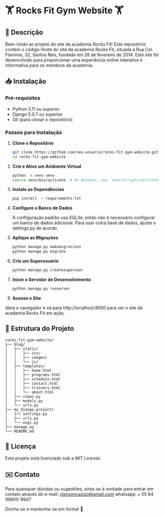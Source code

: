 # 🏋️ Rocks Fit Gym Website 🏋️

## 📜 Descrição
Bem-vindo ao projeto do site da academia Rocks Fit! Este repositório contém o código-fonte do site da academia Rocks Fit, situada à Rua Cel. Flaminio, 32, Santos Reis, fundada em 28 de fevereiro de 2014. Este site foi desenvolvido para proporcionar uma experiência online interativa e informativa para os membros da academia.

## 📥 Instalação

### Pré-requisitos

- Python 3.11 ou superior
- Django 5.0.7 ou superior
- Git (para clonar o repositório)

### Passos para Instalação

1. **Clone o Repositório**

   ```bash
   git clone https://github.com/seu-usuario/rocks-fit-gym-website.git
   cd rocks-fit-gym-website

2. **Crie e Ative um Ambiente Virtual**

    ```bash
    python -m venv venv
    source venv/bin/activate  # No Windows, use `venv\Scripts\activate`


3. **Instale as Dependências**

    ```bash
    pip install -r requirements.txt


4. **Configure o Banco de Dados**

    A configuração padrão usa SQLite, então não é necessário configurar um banco de dados adicional. Para usar outra base de dados, ajuste o settings.py de acordo.

5. **Aplique as Migrações**

    ```bash
    python manage.py makemigrations
    python manage.py migrate

6. **Crie um Superusuário**

    ```bash
    python manage.py createsuperuser

7. **Inicie o Servidor de Desenvolvimento**
    ```bash
    python manage.py runserver

8. **Acesse o Site**

Abra o navegador e vá para http://localhost:8000 para ver o site da academia Rocks Fit em ação.

## 📂 Estrutura do Projeto

```Plaitext
rocks-fit-gym-website/
├── blog/
│   ├── static/
│   │   ├── css/
│   │   ├── images/
│   │   └── js/
│   ├── templates/
│   │   ├── home.html
│   │   ├── programs.html
│   │   ├── schedule.html
│   │   ├── contact.html
│   │   ├── trainers.html
│   │   └── about.html
│   ├── views.py
│   ├── models.py
│   └── urls.py
├── my_django_project/
│   ├── settings.py
│   ├── urls.py
│   └── wsgi.py
├── manage.py
└── README.md
```

##  📜 Licença
Este projeto está licenciado sob a MIT License.

## ✉️ Contato

Para quaisquer dúvidas ou sugestões, sinta-se à vontade para entrar em contato através do e-mail: cleysoncassio@gmail.com whatsapp: + 55 84 99805-9947

Divirta-se e mantenha-se em forma! 💪
